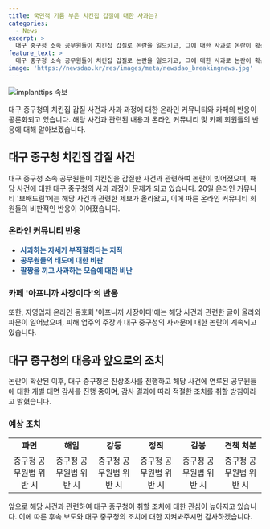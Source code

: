 ```yaml
---
title: 국민적 기름 부은 치킨집 갑질에 대한 사과는?
categories:
  - News
excerpt: >
  대구 중구청 소속 공무원들이 치킨집 갑질로 논란을 일으키고, 그에 대한 사과로 논란이 확산되는 가운데, 공개된 CCTV 화면에서 사과하는 모습이 부적절한 것으로 확인돼 논란이 확대되고 있다. 온라인 커뮤니티에서는 해당 행동을 비판하는 게시물과 동조하는 댓글들이 쏟아지고 있다. 대구 중구청은 사과문을 게시하고 해당 공무원들에 대한 조사를 진행 중이며, 감사 결과에 따라 법적 처분이 이뤄질 것으로 예상된다. 이로 인해 국민들의 논란과 비판이 이어지고 있다.
feature_text: >
  대구 중구청 소속 공무원들이 치킨집 갑질로 논란을 일으키고, 그에 대한 사과로 논란이 확산되는 가운데, 공개된 CCTV 화면에서 사과하는 모습이 부적절한 것으로 확인돼 논란이 확대되고 있다. 온라인 커뮤니티에서는 해당 행동을 비판하는 게시물과 동조하는 댓글들이 쏟아지고 있다. 대구 중구청은 사과문을 게시하고 해당 공무원들에 대한 조사를 진행 중이며, 감사 결과에 따라 법적 처분이 이뤄질 것으로 예상된다. 이로 인해 국민들의 논란과 비판이 이어지고 있다.
image: 'https://newsdao.kr/res/images/meta/newsdao_breakingnews.jpg'
---
```


<p><img src="https://newsdao.kr/res/images/meta/newsdao_breakingnews.jpg" alt="implanttips 속보" /></p>

<p>대구 중구청의 치킨집 갑질 사건과 사과 과정에 대한 온라인 커뮤니티와 카페의 반응이 공론화되고 있습니다. 해당 사건과 관련된 내용과 온라인 커뮤니티 및 카페 회원들의 반응에 대해 알아보겠습니다.</p>

<h2 data-ke-size="size26">대구 중구청 치킨집 갑질 사건</h2>

<p data-ke-size="size16">대구 중구청 소속 공무원들이 치킨집을 갑질한 사건과 관련하여 논란이 빚어졌으며, 해당 사건에 대한 대구 중구청의 사과 과정이 문제가 되고 있습니다. 20일 온라인 커뮤니티 '보배드림'에는 해당 사건과 관련한 제보가 올라왔고, 이에 따른 온라인 커뮤니티 회원들의 비판적인 반응이 이어졌습니다.</p>

<h3 data-ke-size="size24">온라인 커뮤니티 반응</h3>

<ul>
  <li><b><span style="color: #1a5490;">사과하는 자세가 부적절하다는 지적</span></b></li>
  <li><b><span style="color: #1a5490;">공무원들의 태도에 대한 비판</span></b></li>
  <li><b><span style="color: #1a5490;">팔짱을 끼고 사과하는 모습에 대한 비난</span></b></li>
</ul>

<h3 data-ke-size="size24">카페 '아프니까 사장이다'의 반응</h3>

<p data-ke-size="size16">또한, 자영업자 온라인 동호회 '아프니까 사장이다'에는 해당 사건과 관련한 글이 올라와 파문이 일어났으며, 피해 업주의 주장과 대구 중구청의 사과문에 대한 논란이 계속되고 있습니다.</p>

<h2 data-ke-size="size26">대구 중구청의 대응과 앞으로의 조치</h2>

<p data-ke-size="size16">논란이 확산된 이후, 대구 중구청은 진상조사를 진행하고 해당 사건에 연루된 공무원들에 대한 개별 대면 감사를 진행 중이며, 감사 결과에 따라 적절한 조치를 취할 방침이라고 밝혔습니다.</p>

<h3 data-ke-size="size24">예상 조치</h3>

<table>
  <tr>
    <td style="text-align: center; height: 17px;"><b>파면</b></td>
    <td style="text-align: center; height: 17px;"><b>해임</b></td>
    <td style="text-align: center; height: 17px;"><b>강등</b></td>
    <td style="text-align: center; height: 17px;"><b>정직</b></td>
    <td style="text-align: center; height: 17px;"><b>감봉</b></td>
    <td style="text-align: center; height: 17px;"><b>견책 처분</b></td>
  </tr>
  <tr>
    <td style="text-align: center; height: 17px;">중구청 공무원법 위반 시</td>
    <td style="text-align: center; height: 17px;">중구청 공무원법 위반 시</td>
    <td style="text-align: center; height: 17px;">중구청 공무원법 위반 시</td>
    <td style="text-align: center; height: 17px;">중구청 공무원법 위반 시</td>
    <td style="text-align: center; height: 17px;">중구청 공무원법 위반 시</td>
    <td style="text-align: center; height: 17px;">중구청 공무원법 위반 시</td>
  </tr>
</table>

<p data-ke-size="size16">앞으로 해당 사건과 관련하여 대구 중구청이 취할 조치에 대한 관심이 높아지고 있습니다. 이에 따른 후속 보도와 대구 중구청의 조치에 대한 지켜봐주시면 감사하겠습니다.</p>

